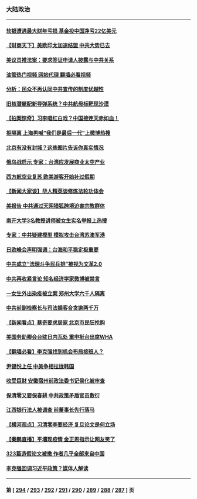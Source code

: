 ### 大陆政治
---
#### [软银遭遇最大财年亏损 基金投中国净亏22亿美元](../../pages/ncid277/n13736247.md?05140845) 
#### [【财商天下】美欧印太加速结盟 中共大势已去](../../pages/ncid277/n13736239.md?05140845) 
#### [美议员推法案：要求签证申请人披露与中共关系](../../pages/ncid277/n13736223.md?05140845) 
#### [油管热门视频 网站代理 翻墙必看视频](http://209.222.30.114:81/youtube.html?05140845)
#### [分析：民众不再认同中共宣传的制度优越性](../../pages/ncid277/n13736061.md?05140845) 
#### [旧核潜艇配新导弹系统？中共航母标靶现沙漠](../../pages/ncid277/n13735969.md?05140845) 
#### [【拍案惊奇】习李唱红白戏？中国接连天赤如血！](../../pages/ncid277/n13735819.md?05140845) 
#### [拒隔离 上海男喊“我们是最后一代”上微博热搜](../../pages/ncid277/n13735808.md?05140845) 
#### [北京有没有封城？这些图片告诉你真实情况](../../pages/ncid277/n13735934.md?05140845) 
#### [俄乌战启示 专家：台湾应发展商业太空产业](../../pages/ncid277/n13735827.md?05140845) 
#### [西方航空业复苏 欧美游客开始补过假期](../../pages/ncid277/n13735890.md?05140845) 
#### [【新闻大家谈】华人精英谈修炼法轮功体会](../../pages/ncid277/n13735765.md?05140845) 
#### [美报告 中共通过天网猎狐跨境迫害宗教群体](../../pages/ncid277/n13735743.md?05140845) 
#### [南开大学3名教授讲师被女生实名举报上热搜](../../pages/ncid277/n13735702.md?05140845) 
#### [专家：中共疑建模型 模拟攻击台湾苏澳军港](../../pages/ncid277/n13735356.md?05140845) 
#### [日欧峰会声明强调：台海和平稳定极重要](../../pages/ncid277/n13735281.md?05140845) 
#### [中共成立“法理斗争民兵排”被视为文革2.0](../../pages/ncid277/n13735380.md?05140845) 
#### [中共再收紧言论 知名经济学家微博被禁言](../../pages/ncid277/n13735194.md?05140845) 
#### [一女生外出染疫被立案 郑州大学六千人隔离](../../pages/ncid277/n13735283.md?05140845) 
#### [中共前副检察长与司法掮客合贪逾两千万](../../pages/ncid277/n13735043.md?05140845) 
#### [【新闻看点】蔡奇要求居家 北京市民狂抢购](../../pages/ncid277/n13734674.md?05140845) 
#### [美国务助卿会台驻日内瓦处 重申挺台出席WHA](../../pages/ncid277/n13735034.md?05140845) 
#### [【翻墙必看】李克强找到机会布局接班人？](../../pages/ncid277/n13735050.md?05140845) 
#### [尹锡悦上任 中美争相拉拢韩国](../../pages/ncid277/n13735045.md?05140845) 
#### [收受巨财 安徽宿州前政法委书记侯化被审查](../../pages/ncid277/n13735028.md?05140845) 
#### [保清零又要保春耕 中共政策矛盾官员敷衍](../../pages/ncid277/n13735030.md?05140845) 
#### [江西银行法人被调查 前董事长先行落马](../../pages/ncid277/n13735005.md?05140845) 
#### [【横河观点】习清零李要经济 复旦论文是何立场](../../pages/ncid277/n13734952.md?05140845) 
#### [【秦鹏直播】平壤现疫情 金正恩指示让网友笑了](../../pages/ncid277/n13734948.md?05140845) 
#### [323篇造假论文被撤 作者几乎全部来自中国](../../pages/ncid277/n13734985.md?05140845) 
#### [李克强回调习近平政策？媒体人解读](../../pages/ncid277/n13734863.md?05140845) 

---
#### 第 [ [294](./294.md?05140845) / [293](./293.md?05140845) / [292](./292.md?05140845) / [291](./291.md?05140845) / [290](./290.md?05140845) / [289](./289.md?05140845) / [288](./288.md?05140845) / [287](./287.md?05140845) ] 页
